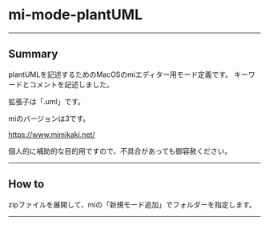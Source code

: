 # mi-mode-plantUML

---

## Summary

plantUMLを記述するためのMacOSのmiエディター用モード定義です。
キーワードとコメントを記述しました。

拡張子は「.uml」です。

miのバージョンは3です。

https://www.mimikaki.net/

個人的に補助的な目的用ですので、不具合があっても御容赦ください。

---

## How to

zipファイルを展開して、miの「新規モード追加」でフォルダーを指定します。

---
